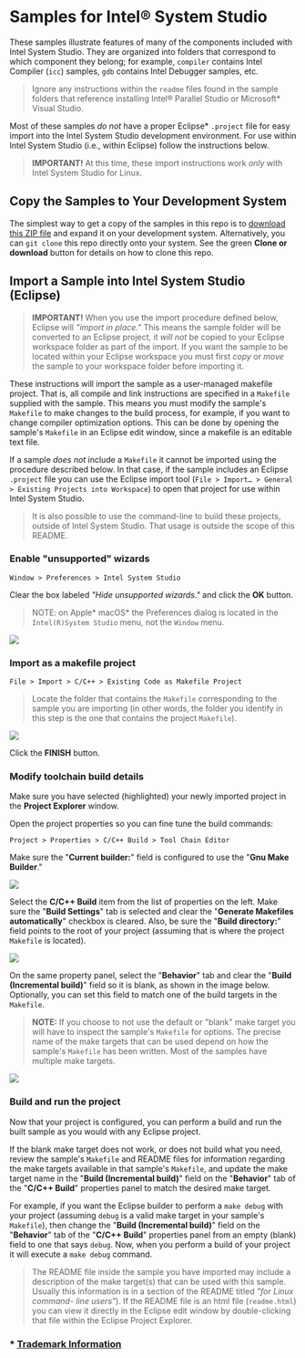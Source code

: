 Samples for Intel® System Studio
================================

These samples illustrate features of many of the components included with Intel
System Studio. They are organized into folders that correspond to which
component they belong; for example, `compiler` contains Intel Compiler (`icc`)
samples, `gdb` contains Intel Debugger samples, etc.

>   Ignore any instructions within the `readme` files found in the sample
>   folders that reference installing Intel® Parallel Studio or Microsoft\*
>   Visual Studio.

Most of these samples *do not* have a proper Eclipse\* `.project` file for easy
import into the Intel System Studio development environment. For use within
Intel System Studio (i.e., within Eclipse) follow the instructions below.

>   **IMPORTANT!** At this time, these import instructions work *only* with
>   Intel System Studio for Linux.

Copy the Samples to Your Development System
-------------------------------------------

The simplest way to get a copy of the samples in this repo is to [download this
ZIP file][1] and expand it on your development system. Alternatively, you can
`git clone` this repo directly onto your system. See the green **Clone or
download** button for details on how to clone this repo.

[1]: https://github.com/intel-system-studio/samples/archive/master.zip

Import a Sample into Intel System Studio (Eclipse)
--------------------------------------------------

>   **IMPORTANT!** When you use the import procedure defined below, Eclipse will
>   *"import in place."* This means the sample folder will be converted to an
>   Eclipse project, it *will not* be copied to your Eclipse workspace folder as
>   part of the import. If you want the sample to be located within your Eclipse
>   workspace you must first *copy* or *move* the sample to your workspace
>   folder before importing it.

These instructions will import the sample as a user-managed makefile project.
That is, all compile and link instructions are specified in a `Makefile`
supplied with the sample. This means you must modify the sample's `Makefile` to
make changes to the build process, for example, if you want to change compiler
optimization options. This can be done by opening the sample's `Makefile` in an
Eclipse edit window, since a makefile is an editable text file.

If a sample *does not* include a `Makefile` it cannot be imported using the
procedure described below. In that case, if the sample includes an Eclipse
`.project` file you can use the Eclipse import tool (`File > Import… > General >
Existing Projects into Workspace`) to open that project for use within Intel
System Studio.

>   It is also possible to use the command-line to build these projects, outside
>   of Intel System Studio. That usage is outside the scope of this README.

### Enable "unsupported" wizards

~~~~~~~~~~~~~~~~~~~~~~~~~~~~~~~~~~~~~~~~~~~~~~~~~~~~~~~~~~~~~~~~~~~~~~~~~~~~~~~~
Window > Preferences > Intel System Studio
~~~~~~~~~~~~~~~~~~~~~~~~~~~~~~~~~~~~~~~~~~~~~~~~~~~~~~~~~~~~~~~~~~~~~~~~~~~~~~~~

Clear the box labeled *"Hide unsupported wizards."* and click the **OK** button.

>   NOTE: on Apple\* macOS\* the Preferences dialog is located in the
>   `Intel(R)System Studio` menu, not the `Window` menu.

![](images/enable-unsupported-wizards.png)

### Import as a makefile project

~~~~~~~~~~~~~~~~~~~~~~~~~~~~~~~~~~~~~~~~~~~~~~~~~~~~~~~~~~~~~~~~~~~~~~~~~~~~~~~~
File > Import > C/C++ > Existing Code as Makefile Project
~~~~~~~~~~~~~~~~~~~~~~~~~~~~~~~~~~~~~~~~~~~~~~~~~~~~~~~~~~~~~~~~~~~~~~~~~~~~~~~~

>   Locate the folder that contains the `Makefile` corresponding to the sample
>   you are importing (in other words, the folder you identify in this step is
>   the one that contains the project `Makefile`).

![](images/import-makefile-sample.png)

Click the **FINISH** button.

### Modify toolchain build details

Make sure you have selected (highlighted) your newly imported project in the
**Project Explorer** window.

Open the project properties so you can fine tune the build commands:

~~~~~~~~~~~~~~~~~~~~~~~~~~~~~~~~~~~~~~~~~~~~~~~~~~~~~~~~~~~~~~~~~~~~~~~~~~~~~~~~
Project > Properties > C/C++ Build > Tool Chain Editor
~~~~~~~~~~~~~~~~~~~~~~~~~~~~~~~~~~~~~~~~~~~~~~~~~~~~~~~~~~~~~~~~~~~~~~~~~~~~~~~~

Make sure the "**Current builder:**" field is configured to use the "**Gnu Make
Builder**."

![](images/gnu-make-builder.png)

Select the **C/C++ Build** item from the list of properties on the left. Make
sure the "**Build Settings**" tab is selected and clear the "**Generate
Makefiles automatically**" checkbox is cleared. Also, be sure the "**Build
directory:**" field points to the root of your project (assuming that is where
the project `Makefile` is located).

![](images/builder-settings.png)

On the same property panel, select the "**Behavior**" tab and clear the
"**Build (Incremental build)**" field so it is blank, as shown in the image
below. Optionally, you can set this field to match one of the build targets
in the `Makefile`.

>   **NOTE:** If you choose to not use the default or "blank" make target you
>   will have to inspect the sample's `Makefile` for options. The precise name
>   of the make targets that can be used depend on how the sample's `Makefile`
>   has been written. Most of the samples have multiple make targets.

![](images/set-makefile-target.png)

### Build and run the project

Now that your project is configured, you can perform a build and run the built
sample as you would with any Eclipse project.

If the blank make target does not work, or does not build what you need, review
the sample's `Makefile` and README files for information regarding the make
targets available in that sample's `Makefile`, and update the make target name
in the "**Build (Incremental build)**" field on the "**Behavior**" tab of the
"**C/C++ Build**" properties panel to match the desired make target.

For example, if you want the Eclipse builder to perform a `make debug` with
your project (assuming `debug` is a valid make target in your sample's
`Makefile`), then change the "**Build (Incremental build)**" field on the
"**Behavior**" tab of the "**C/C++ Build**" properties panel from an empty
(blank) field to one that says `debug`. Now, when you perform a build of your
project it will execute a `make debug` command.

>   The README file inside the sample you have imported may include a
>   description of the make target(s) that can be used with this sample. Usually
>   this information is in a section of the README titled *"for Linux command-
>   line users"*). If the README file is an html file (`readme.html`) you can
>   view it directly in the Eclipse edit window by double-clicking that file
>   within the Eclipse Project Explorer.

### \* [Trademark Information][2]

[2]: https://www.intel.com/content/www/us/en/legal/trademarks.html
